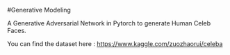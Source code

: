 #Generative Modeling

A Generative Adversarial Network in Pytorch to generate Human Celeb Faces.

You can find the dataset here :
https://www.kaggle.com/zuozhaorui/celeba

